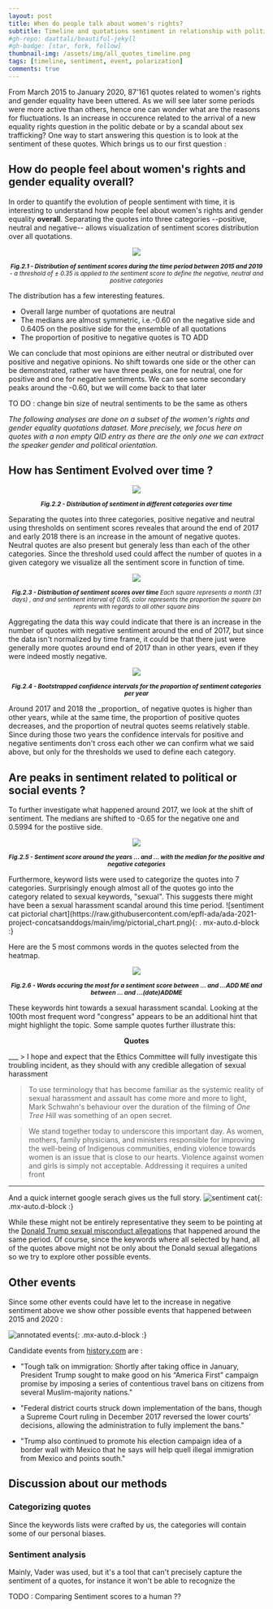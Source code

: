 ```yaml
---
layout: post
title: When do people talk about women's rights?
subtitle: Timeline and quotations sentiment in relationship with political or social events
#gh-repo: daattali/beautiful-jekyll
#gh-badge: [star, fork, follow]
thumbnail-img: /assets/img/all_quotes_timeline.png
tags: [timeline, sentiment, event, polarization]
comments: true
---
```

<!--
_This section will investigate the timeline with sentiment and focus on specific 
days/months to hghlight that quotes are related to political or social events._
_For now we can focus on the end of 2017 and show the subcategories found, i.e. that
 mostly it is sexual harassment quotes that are predominantly found around this time._ 
_We could also try to find other events._
  -->

From March 2015 to January 2020, 87'161 quotes related to women's rights and gender equality have been uttered. As we will see later some periods were more active than others, hence one can wonder what are the reasons for fluctuations. Is an increase in occurence related to the arrival of a new equality rights question in the politic debate or by a scandal about sex trafficking? One way to start answering this question is to look at the sentiment of these quotes.
Which brings us to our first question :


## How do people feel about women's rights and gender equality overall?
<!--![sentiment polarized with medians](https://raw.githubusercontent.com/epfl-ada/ada-2021-project-concatsanddogs/main/img/all_quotes_with_medians.png){: .    mx-auto.d-block :}  -->
In order to quantify the evolution of people sentiment with time, it is interesting to understand how people feel about women's rights and gender equality **overall**. Separating the quotes into three categories --positive, neutral and negative-- allows visualization of sentiment scores distribution over all quotations.

<p align = "center">
	<img src = "https://raw.githubusercontent.com/epfl-ada/ada-2021-project-concatsanddogs/main/img/all_quotes_with_medians.png">
</p>
<p align = "center">
	<small> 
		<i> 
			<b>
			Fig.2.1 - Distribution of sentiment scores during the time period between 2015 and 2019 
			</b> 
			- a threshold of ± 0.35 is applied to the sentiment score to define the negative, neutral and positive categories
		</i>
	</small>

</p>

The distribution has a few interesting features.

- Overall large number of quotations are neutral 
- The medians are almost symmetric, i.e.-0.60 on the negative side and 0.6405  on the positive side for the ensemble of all quotations
- The proportion of positive to negative quotes is TO ADD 

<!--ADD A TEST TO CHECK IF  THE DIFFERENCE IN THE MEDIANS IS SIGNIFICATIVE (Kolmogorov-Smirnov test probably?)-->
We can conclude that most opinions are either neutral or distributed over positive and negative opinions.
No shift towards one side or the other can be demonstrated, rather we have three peaks, one for neutral, one for positive and one for negative sentiments. We can see some secondary peaks around the -0.60, but we will come back to that later

TO DO : change bin size of neutral sentiments to be the same as others


_The following analyses are done on a subset of the women's rights and gender equality quotations dataset. More precisely, we focus here on quotes with a non empty QID entry as there are the only one we can extract the speaker gender and political orientation._
## How has Sentiment Evolved over time ?

<p align = "center">
	<img src = "https://raw.githubusercontent.com/epfl-ada/ada-2021-project-concatsanddogs/main/img/sentiment_time_pos_neg_neu.jpg">
</p>
<p align = "center">
	<small> 
		<i> 
			<b>
			Fig.2.2 - Distribution of sentiment in different categories over time
			</b> 
		</i>
	</small>
</p>
Separating the quotes into three categories, positive negative and neutral using thresholds on sentiment scores reveales
that around the end of 2017 and early 2018 there is an increase in the amount of negative quotes.
Neutral quotes are also present but generaly less than each of the other categories. Since the threshold
used could affect the number of quotes in a given category we visualize all the sentiment score in function of time.
<!--( todo: check this or turn this into an interactive plot where we can change the threshold) -->

<p align = "center">
	<img src = "https://raw.githubusercontent.com/epfl-ada/ada-2021-project-concatsanddogs/main/img/sentiment_heatmap.jpg">
</p>
<p align = "center">
	<small> 
		<i> 
			<b>
			Fig.2.3 - Distribution of sentiment scores over time
			</b> 
			Each square represents a month (31 days) , and and sentiment interval of 0.05, color represents the proportion the square bin reprents with regards to all other square bins
		</i>
	</small>
</p>
Aggregating the data this way could indicate that there is an increase in the number of quotes with negative sentiment around the end of 2017,
but since the data isn't normalized by time frame, it could be that there just were generally more quotes around end of 2017 than in other years, even if they were indeed mostly negative.

<!-- todo : find a way to normalize by time period only or criticize i -->

<!-- Seems like there were a lot of negative quotes end of 2017
We could maybe use the list provided by wikipedia : https://en.wikipedia.org/wiki/2017_in_the_United_States#October to see if there were quotes about that -->

<p align = "center">
	<img src = "https://raw.githubusercontent.com/epfl-ada/ada-2021-project-concatsanddogs/main/img/byyear_sentiment_barplot.png">
</p>
<p align = "center">
	<small> 
		<i> 
			<b>
			Fig.2.4 - Bootstrapped confidence intervals for the proportion of sentiment categories per year
			</b> 
		</i>
	</small>
</p>
Around 2017 and 2018 the _proportion_ of negative quotes is higher than other years, while at the same time,
the proportion of positive quotes decreases, and the proportion of neutral quotes seems relatively stable. Since during those two years the confidence intervals for positive and negative sentiments don't cross each other we can confirm what we said above, but only for the thresholds we used to define each category. <!--  as in if we use a threshold of 0.5 maybe all of the proportions will be basically the same -->

## Are peaks in sentiment related to political or social events ?

To further investigate what happened around 2017, we look at the shift of sentiment. The medians are shifted to -0.65 for the negative one and 0.5994 for the postiive side. 

<p align = "center">
	<img src = "https://raw.githubusercontent.com/epfl-ada/ada-2021-project-concatsanddogs/main/img/end_2017_quotes_with_medians.png">
</p>
<p align = "center">
	<small> 
		<i> 
			<b>
			Fig.2.5 - Sentiment score around the years ... and ... with the median for the positive and negative categories
			</b> 
		</i>
	</small>
</p>
Furthermore, keyword lists were used to categorize the quotes into 7 categories. 
Surprisingly enough almost all of the quotes go into the category related to sexual keywords, "sexual".
This suggests there might have been a sexual harassment scandal around this time period.
![sentiment cat pictorial chart](https://raw.githubusercontent.com/epfl-ada/ada-2021-project-concatsanddogs/main/img/pictorial_chart.png){: .    mx-auto.d-block :}

Here are the 5 most commons words in the quotes selected from the heatmap. <!--This confirms our hypothesis and allows us to look into more details. -->

<p align = "center">
	<img src = "https://raw.githubusercontent.com/epfl-ada/ada-2021-project-concatsanddogs/main/img/5_most_common_word_event.png">
</p>
<p align = "center">
	<small> 
		<i> 
			<b>
			Fig.2.6 - Words occuring the most for a sentiment score between ... and ...ADD ME and between ... and ...(date)ADDME
			</b> 
		</i>
	</small>
</p>

These keywords hint towards a sexual harassment scandal. Looking at the 100th most frequent word "congress" appears to be an additional hint that might highlight the topic. Some sample quotes further illustrate this:
<p style="text-align: center;"> <b> Quotes</b>  </p> 
___
> I hope and expect that the Ethics Committee will fully investigate this troubling incident, as they should with any credible allegation of sexual harassment

> To use terminology that has become familiar as the systemic reality of sexual harassment and assault has come more and more to light, Mark Schwahn's behaviour over the duration of the filming of *One Tree Hill* was something of an open secret. 

> We stand together today to underscore this important day. As women, mothers, family physicians, and ministers responsible for improving the well-being of Indigenous communities, ending violence towards women is an issue that is close to our hearts. Violence against women and girls is simply not acceptable. Addressing it requires a united front
___
And a quick internet google serach gives us the full story. 
![sentiment cat](https://raw.githubusercontent.com/epfl-ada/ada-2021-project-concatsanddogs/main/img/trump_snapshot.png){: .mx-auto.d-block :} 

While these might not be entirely representative they seem to be pointing at the [Donald Trump sexual misconduct allegations](https://en.wikipedia.org/wiki/Donald_Trump_sexual_misconduct_allegations) that happened around the same period. Of course, since the keywords where all selected by hand, all of the quotes above might not be only about the Donald sexual allegations so we try to explore other possible events.

## Other events

Since some other events could have let to the increase in negative sentiment above we show other possible events that happened between 2015 and 2020 :

<!-- Here we use the additional dataset ( wikipedia historical US events page) do show what events are mainly talked about - 
_todo : make sure this is relevant : show proof that quotes are mostly US related_-->
![annotated events](https://raw.githubusercontent.com/epfl-ada/ada-2021-project-concatsanddogs/main/img/events_time.jpg){: .mx-auto.d-block :}

Candidate events from [history.com](https://www.history.com/topics/21st-century/2017-events#section_1) are :

* "Tough talk on immigration: Shortly after taking office in January, President Trump sought to make good on his “America First” campaign promise by imposing a series of contentious travel bans on citizens from several Muslim-majority nations."

* "Federal district courts struck down implementation of the bans, though a Supreme Court ruling in December 2017 reversed the lower courts’ decisions, allowing the administration to fully implement the bans."

* "Trump also continued to promote his election campaign idea of a border wall with Mexico that he says will help quell illegal immigration from Mexico and points south."


## Discussion about our methods 

### Categorizing quotes
Since the keywords lists were crafted by us, the categories will contain some of our personal biases. <!-- comments on the number of quotes in every list ? are they balanced ? -->

### Sentiment analysis

Mainly, Vader was used, but it's a tool that can't precisely capture the sentiment of a quotes, for instance it won't be able to recognize the 

TODO : Comparing Sentiment scores to a human ?? 
